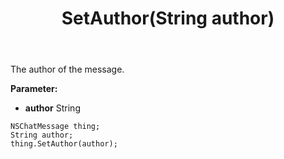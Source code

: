 ﻿---
uid: crmscript_ref_NSChatMessage_SetAuthor
title: SetAuthor(String author)
intellisense: NSChatMessage.SetAuthor
keywords: NSChatMessage, GetAuthor
so.topic: reference
---

The author of the message.

**Parameter:** 
 - **author** String

```crmscript
NSChatMessage thing;
String author;
thing.SetAuthor(author);
```

